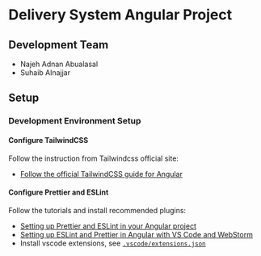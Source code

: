 # Delivery System Angular Project

## Development Team

- Najeh Adnan Abualasal
- Suhaib Alnajjar

## Setup

### Development Environment Setup

#### Configure TailwindCSS

Follow the instruction from Tailwindcss official site:

- [Follow the official TailwindCSS guide for Angular](https://tailwindcss.com/docs/installation/framework-guides/angular)

#### Configure Prettier and ESLint

Follow the tutorials and install recommended plugins:

- [Setting up Prettier and ESLint in your Angular project](https://robododd.com/setting-up-prettier-and-eslint-in-your-angular-project/)
- [Setting up ESLint and Prettier in Angular with VS Code and WebStorm](https://senoritadeveloper.medium.com/setting-up-eslint-and-prettier-in-angular-with-vs-code-and-webstorm-4be8d558caea)
- Install vscode extensions, see [`.vscode/extensions.json`](./.vscode/extensions.json)

